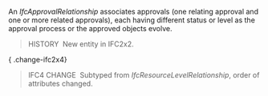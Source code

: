 An _IfcApprovalRelationship_ associates approvals (one relating approval and one or more related approvals), each having different status or level as the approval process or the approved objects evolve.

> HISTORY&nbsp; New entity in IFC2x2.

{ .change-ifc2x4}
> IFC4 CHANGE&nbsp; Subtyped from _IfcResourceLevelRelationship_, order of attributes changed.
